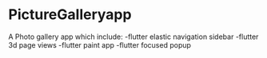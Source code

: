 # PictureGalleryapp
A Photo gallery app which include: 
-flutter elastic navigation sidebar
-flutter 3d page views
-flutter paint app
-flutter focused popup
